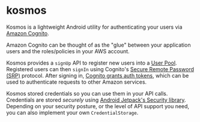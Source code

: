 # kosmos

Kosmos is a lightweight Android utility for authenticating your users via [Amazon Cognito](https://aws.amazon.com/cognito/).

Amazon Cognito can be thought of as the "glue" between your application users and the roles/policies in your AWS account.

Kosmos provides a `signUp` API to register new users into a [User Pool](https://aws.amazon.com/premiumsupport/knowledge-center/cognito-user-pools-identity-pools/). Registered users can then `signIn` using Cognito's [Secure Remote Password (SRP)](https://en.wikipedia.org/wiki/Secure_Remote_Password_protocol) protocol. After signing in, [Cognito grants auth tokens](https://docs.aws.amazon.com/cognito/latest/developerguide/amazon-cognito-user-pools-using-tokens-with-identity-providers.html), which can be used to authenticate requests to other Amazon services.

Kosmos stored credentials so you can use them in your API calls. Credentials are stored _securely_ using [Android Jetpack's Security library](https://developer.android.com/jetpack/androidx/releases/security). Depending on your security posture, or the level of API support you need, you can also implement your own `CredentialStorage`.
